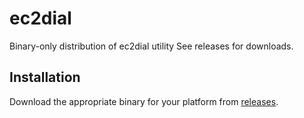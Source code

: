 # ec2dial
Binary-only distribution of ec2dial utility
See releases for downloads.
## Installation

Download the appropriate binary for your platform from [releases](https://github.com/finally-juan/ec2dial/releases).
